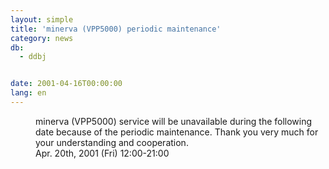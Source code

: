 ```yaml
---
layout: simple
title: 'minerva (VPP5000) periodic maintenance'
category: news
db:
  - ddbj


date: 2001-04-16T00:00:00
lang: en
---
```


<dd>minerva (VPP5000) service will be unavailable during the following date because of the periodic maintenance. Thank you very much for your understanding and cooperation.<br>
<dd>Apr. 20th, 2001 (Fri) 12:00-21:00</dd>
</dd>
